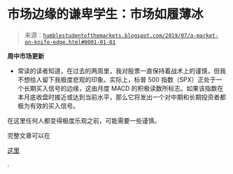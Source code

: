 <!--yml

分类：未分类

date: 2024-05-18 02:27:51

-->

# 市场边缘的谦卑学生：市场如履薄冰

> 来源：[`humblestudentofthemarkets.blogspot.com/2019/07/a-market-on-knife-edge.html#0001-01-01`](https://humblestudentofthemarkets.blogspot.com/2019/07/a-market-on-knife-edge.html#0001-01-01)

**周中市场更新**

- 常读的读者知道，在过去的两周里，我对股票一直保持着战术上的谨慎，但我不想给人留下我极度悲观的印象。实际上，标普 500 指数（SPX）正处于一个长期买入信号的边缘，这由月度 MACD 的积极读数所标志。如果该指数在本月底收盘时接近或达到当前水平，那么它将发出一个对中期和长期投资者都极为有效的买入信号。

在这里任何人都变得极度乐观之前，可能需要一些谨慎。

完整文章可以在

[这里](https://humblestudentofthemarkets.com/2019/07/17/a-market-on-a-knife-edge/)

.
